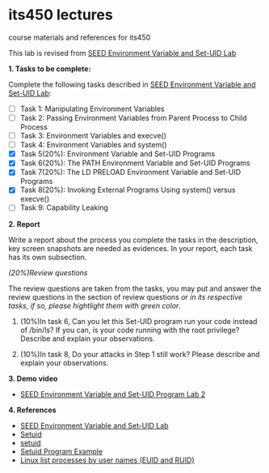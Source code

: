 # its450 lectures

course materials and references for its450

This lab is revised from [SEED Environment Variable and Set-UID Lab](https://seedsecuritylabs.org/Labs_16.04/Software/Environment_Variable_and_SetUID/)

**1. Tasks to be complete:**

Complete the following tasks described in [SEED Environment Variable and Set-UID Lab](../lab02/refs/EnvironmentVariableandSetUID.pdf):

- [ ] Task 1: Manipulating Environment Variables
- [ ] Task 2: Passing Environment Variables from Parent Process to Child Process
- [ ] Task 3: Environment Variables and execve()
- [ ] Task 4: Environment Variables and system()
- [x] Task 5(20%): Environment Variable and Set-UID Programs
- [x] Task 6(20%): The PATH Environment Variable and Set-UID Programs
- [x] Task 7(20%): The LD PRELOAD Environment Variable and Set-UID Programs
- [x] Task 8(20%): Invoking External Programs Using system() versus execve()
- [ ] Task 9: Capability Leaking

**2. Report**

Write a report about the process you complete the tasks in the description, key screen snapshots are needed as evidences. In your report, each task has its own subsection.

*(20%)Review questions*

The review questions are taken from the tasks, you may put and answer the review questions in the section of review questions *or in its respective tasks, if so, please hightlight them with green color*.
1. (10%)In task 6, Can you let this Set-UID program run your code instead of /bin/ls? If you can, is your code running
with the root privilege? Describe and explain your observations.

2. (10%)In task 8, Do your attacks in Step 1 still work? Please describe and explain your observations.


**3. Demo video**
* [SEED Environment Variable and Set-UID Program Lab 2]()

**4. References**
* [SEED Environment Variable and Set-UID Lab](https://seedsecuritylabs.org/Labs_16.04/Software/Environment_Variable_and_SetUID/)
* [Setuid](https://en.wikipedia.org/wiki/Setuid)
* [setuid](http://manpages.ubuntu.com/manpages/focal/man1/setuid.1.html)
* [Setuid Program Example](https://www.gnu.org/software/libc/manual/html\_node/Setuid-Program-Example.html)
* [Linux list processes by user names (EUID and RUID)](https://www.cyberciti.biz/faq/linux-list-processes-by-user-names-euid-and-ruid/)